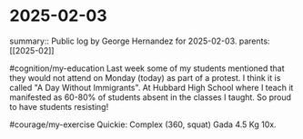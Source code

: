 #  2025-02-03

summary:: Public log by George Hernandez for 2025-02-03.
parents: [[2025-02]]

#cognition/my-education Last week some of my students mentioned that they would not attend on Monday (today) as part of a protest. I think it is called "A Day Without Immigrants". At Hubbard High School where I teach it manifested as 60-80% of students absent in the classes I taught. So proud to have students resisting!

#courage/my-exercise Quickie: Complex (360, squat) Gada 4.5 Kg 10x. 
